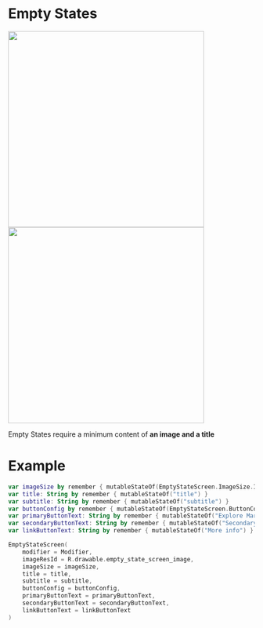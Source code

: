 # Empty States

<p align="left">
    <img height=400 src="../../../../../../../../../doc/images/empty_states/screens/empty_state_screen_1.png" />
    <img height=400 src="../../../../../../../../../doc/images/empty_states/screens/empty_state_screen_2.png" />
</p>

Empty States require a minimum content of **an image and a title**

# Example
```kotlin
var imageSize by remember { mutableStateOf(EmptyStateScreen.ImageSize.ICON) }
var title: String by remember { mutableStateOf("title") }
var subtitle: String by remember { mutableStateOf("subtitle") }
var buttonConfig by remember { mutableStateOf(EmptyStateScreen.ButtonConfig.PRIMARY) }
var primaryButtonText: String by remember { mutableStateOf("Explore Marketplace") }
var secondaryButtonText: String by remember { mutableStateOf("Secondary Action") }
var linkButtonText: String by remember { mutableStateOf("More info") }

EmptyStateScreen(
	modifier = Modifier,
	imageResId = R.drawable.empty_state_screen_image,
	imageSize = imageSize,
	title = title,
	subtitle = subtitle,
	buttonConfig = buttonConfig,
	primaryButtonText = primaryButtonText,
	secondaryButtonText = secondaryButtonText,
	linkButtonText = linkButtonText
)
```